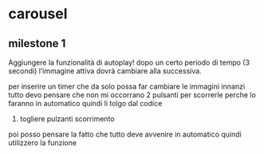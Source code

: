 # carousel

## milestone 1
Aggiungere la funzionalità di autoplay!
dopo un certo periodo di tempo (3 secondi) l’immagine attiva dovrà cambiare alla successiva.

per inserire un timer che da solo possa far cambiare le immagini innanzi tutto devo pensare che non mi occorrano 2 pulsanti per scorrerle perche lo faranno in automatico quindi li tolgo dal codice 

1. togliere pulzanti scorrimento

poi posso pensare la fatto che tutto deve avvenire in automatico quindi utilizzero la funzione 